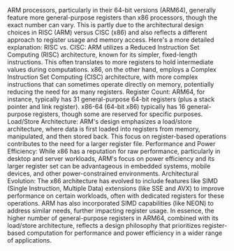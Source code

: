 
ARM processors, particularly in their 64-bit versions (ARM64), generally feature more general-purpose registers than x86 processors, though the exact number can vary. This is partly due to the architectural design choices in RISC (ARM) versus CISC (x86) and also reflects a different approach to register usage and memory access. 
Here's a more detailed explanation:
RISC vs. CISC:
ARM utilizes a Reduced Instruction Set Computing (RISC) architecture, known for its simpler, fixed-length instructions. This often translates to more registers to hold intermediate values during computations. x86, on the other hand, employs a Complex Instruction Set Computing (CISC) architecture, with more complex instructions that can sometimes operate directly on memory, potentially reducing the need for as many registers. 
Register Count:
ARM64, for instance, typically has 31 general-purpose 64-bit registers (plus a stack pointer and link register). x86-64 (64-bit x86) typically has 16 general-purpose registers, though some are reserved for specific purposes. 
Load/Store Architecture:
ARM's design emphasizes a load/store architecture, where data is first loaded into registers from memory, manipulated, and then stored back. This focus on register-based operations contributes to the need for a larger register file. 
Performance and Power Efficiency:
While x86 has a reputation for raw performance, particularly in desktop and server workloads, ARM's focus on power efficiency and its larger register set can be advantageous in embedded systems, mobile devices, and other power-constrained environments. 
Architectural Evolution:
The x86 architecture has evolved to include features like SIMD (Single Instruction, Multiple Data) extensions (like SSE and AVX) to improve performance on certain workloads, often with dedicated registers for these operations. ARM has also incorporated SIMD capabilities (like NEON) to address similar needs, further impacting register usage. 
In essence, the higher number of general-purpose registers in ARM64, combined with its load/store architecture, reflects a design philosophy that prioritizes register-based computation for performance and power efficiency in a wider range of applications. 
